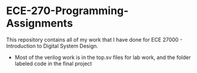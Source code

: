 # ECE-270-Programming-Assignments

This repository contains all of my work that I have done for ECE 27000 - Introduction to Digital System Design.
  * Most of the verilog work is in the top.sv files for lab work, and the folder labeled code in the final project
